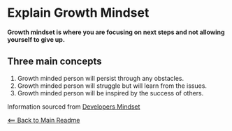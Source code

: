 # Explain Growth Mindset

  **Growth mindset is where you are focusing on next steps and not allowing yourself to give up.**
  
## Three main concepts

  1. Growth minded person will persist through any obstacles.
  2. Growth minded person will struggle but will learn from the issues.
  3. Growth minded person will be inspired by the success of others.
  
 
Information sourced from [Developers Mindset](https://www.atlassian.com/blog/inside-atlassian/growth-mindset)

[<== Back to Main Readme](README.md)